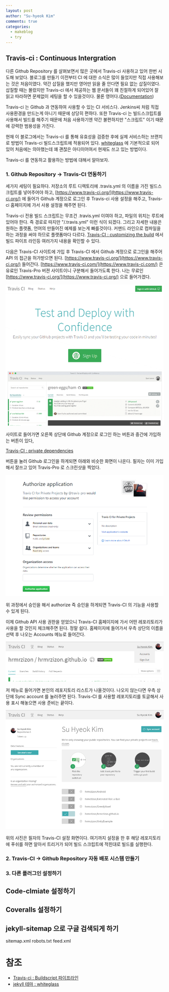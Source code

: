 ```yaml
---
layout: post
author: "Su-hyeok Kim"
comments: true
categories:
  - makeblog
  - try
---
```


## Travis-ci : Continuous Intergration

다른 Github Repository 를 살펴보면서 많은 곳에서 Travis-ci 사용하고 있어 한번 시도해 보았다. 블로그를 만들기 이전부터 CI 에 대한 소식은 많이 들었지만 직접 사용해보는 것은 처음이였다. 약간 삽질을 했지만 영어만 읽을 줄 안다면 필요 없는 삽질이였다. 삽질할 때는 몰랐지만 Travis-ci 에서 제공하는 웹 문서들이 꽤 친절하게 되어있어 잘 읽고 따라하면 문제없이 세팅을 할 수 있을것이다. 물론 영어다.([Documentation](https://docs.travis-ci.com/))

Travis-ci 는 Github 과 연동하여 사용할 수 있는 CI 서비스다. Jenkins씨 처럼 직접 사용환경을 만드는게 아니기 때문에 상당히 편하다. 또한 Travis-ci 는 빌드스크립트를 사용해서 빌드를 해주기 때문에 처음 사용하기엔 약간 불편하지만 "스크립트" 이기 때문에 강력한 범용성을 가진다.

현재 이 블로그에서는 Travis-ci 를 통해 유효성을 검증한 후에 실제 서비스하는 브랜치로 방법이 Travis-ci 빌드스크립트에 적용되어 있다. [whiteglass](https://github.com/yous/whiteglass) 에 기본적으로 되어 있어 처음에는 의아했는데 꽤 괜찮은 아디이어여서 현재도 쓰고 있는 방법이다.

Travis-ci 를 연동하고 활용하는 방법에 대해서 알아보자.

<!-- more -->

### 1. Github Repository -> Travis-CI 연동하기

세가지 세팅이 필요하다. 저장소의 루트 디렉토리에 .travis.yml 의 이름을 가진 빌드스크립트를 넣어주어야 하고, [https://www.travis-ci.org/](https://www.travis-ci.org/) 에 들어가 Github 계정으로 로그인 후 Travis-ci 사용 설정을 해주고, Travis-ci 홈페이지에 가서 사용 설정을 해주면 된다.

Travis-ci 전용 빌드 스크립트는 무조건   .travis.yml 이여야 하고, 파일의 위치는 루트에 있어야 한다. 즉 경로로 따지만 "/.travis.yml" 이런 식이 되겠다. 그리고  자세한 내용은 원하는 플랫폼, 언어의 만들어진 예제를 보는게 빠를것이다. 커맨드 라인으로 컴파일을 하는 과정을 써야 하므로 플랫폼마다 다르다. [Travis-CI : customizing the build](https://docs.travis-ci.com/user/customizing-the-build/) 에서 빌드 파이프 라인등 여러가지 내용을 확인할 수 있다.

다음은 Travis-CI 사이트에 가입 후 Travis-CI 에서 Github 계정으로 로그인을 해주어 API 의 접근을 허가받으면 된다. [https://www.travis-ci.org/](https://www.travis-ci.org/) 들어간다. [https://www.travis-ci.com/](https://www.travis-ci.com/) 은 유료인 Travis-Pro 버젼 사이트이니 구분해서 들어가도록 한다. 나는 무료인 [https://www.travis-ci.org/](https://www.travis-ci.org/) 으로 들어가겠다.

![Travis-CI home](/images/travis_ci_home.png)

사이트로 들어가면 오른쪽 상단에 Github 계정으로 로그인 하는 버튼과 중간에 가입하는 버튼이 있다,

[Travis-CI : private dependencies](https://docs.travis-ci.com/user/private-dependencies/)

버튼을 눌러 Github 로그인을 하게되면 아래와 비슷한 화면이 나온다. 필자는 이미 가입해서 잘쓰고 있어 Travis-Pro 로 스크린샷을 찍었다.

![Travis-pro authorize](/images/authorize_application.png)

위 과정에서 승인을 해서 authorize 즉 승인을 하게되면 Travis-CI 의 기능을 사용할 수 있게 된다.

이제 Github API 사용 권한을 얻었으니 Travis-CI 홈페이지에 가서 어떤 레포리토리가 사용을 할 것인지 체크해주면 된다. 정말 쉽다. 홈페이지에 들어가서 우측 상단의 이름을 선택 후 나오는 Accounts 메뉴로 들어간다.

![Travis-CI homepage upper](/images/travis_ci_homepage.png)

저 메뉴로 들어가면 본인의 레포지토리 리스트가 나올것이다. 나오지 않는다면 우측 상단에 Sync account 를 눌러주면 된다. Travis-CI 를 사용할 레포지토리를 토글해서 사용 표시 해놓으면 사용 준비는 끝이다.

![Travis-CI my accounts](/images/travis_ci_my_accounts.png)

위의 사진은 필자의 Travis-CI 설정 화면이다. 여기까지 설정을 한 후 해당 레포지토리에 푸쉬를 하면 알아서 트리거가 되어 빌드 스크립트에 적힌대로 빌드를 실행한다. 

### 2. Travis-CI -> Github Repository 자동 배포 시스템 만들기

### 3. 다른 플러그인 설정하기

## Code-clmiate 설정하기

## Coveralls 설정하기

## jekyll-sitemap 으로 구글 검색되게 하기

sitemap.xml
robots.txt
feed.xml

# 참조

- [Travis-ci : Buildscript 파이프라인](https://docs.travis-ci.com/user/customizing-the-build/)
- [jekyll 테마 : whiteglass](https://github.com/yous/whiteglass)
